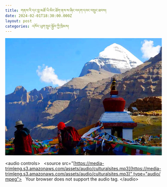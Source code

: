 ```yaml
---
title: གནས་རི་དང་བླ་མཚོ་ཡི་མིང་ཐོག་ནས་ས་ཞིང་བདག་དབང་བསྲུང་ཐབས།
date: 2024-02-01T18:30:00.000Z
layout: post
categories: འཁོར་ཡུག་སྲུང་སྐྱོབ་ཀྱི་ཁྲིམས།
---
```


![](/assets/img/kailash-mount.jpg)

\<audio controls>
  \<source src="[https://media-trimleng.s3.amazonaws.com/assets/audio/culturalsites.mp3](https://media-trimleng.s3.amazonaws.com/assets/audio/culturalsites.mp3)" type="audio/mpeg">
  Your browser does not support the audio tag.
\</audio>
